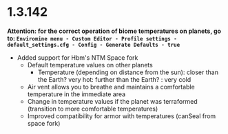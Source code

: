 # 1.3.142

**Attention: for the correct operation of biome temperatures on planets, go to: `Enviromine menu - Custom Editor - Profile settings - default_settings.cfg - Config - Generate Defaults - true`**


* Added support for Hbm's NTM Space fork
  * Default temperature values on other planets
    * Temperature (depending on distance from the sun): closer than the Earth? very hot: further than the Earth? : very cold
  * Air vent allows you to breathe and maintains a comfortable temperature in the immediate area
  * Change in temperature values if the planet was terraformed (transition to more comfortable temperatures)
  * Improved compatibility for armor with temperatures (canSeal from space fork)
